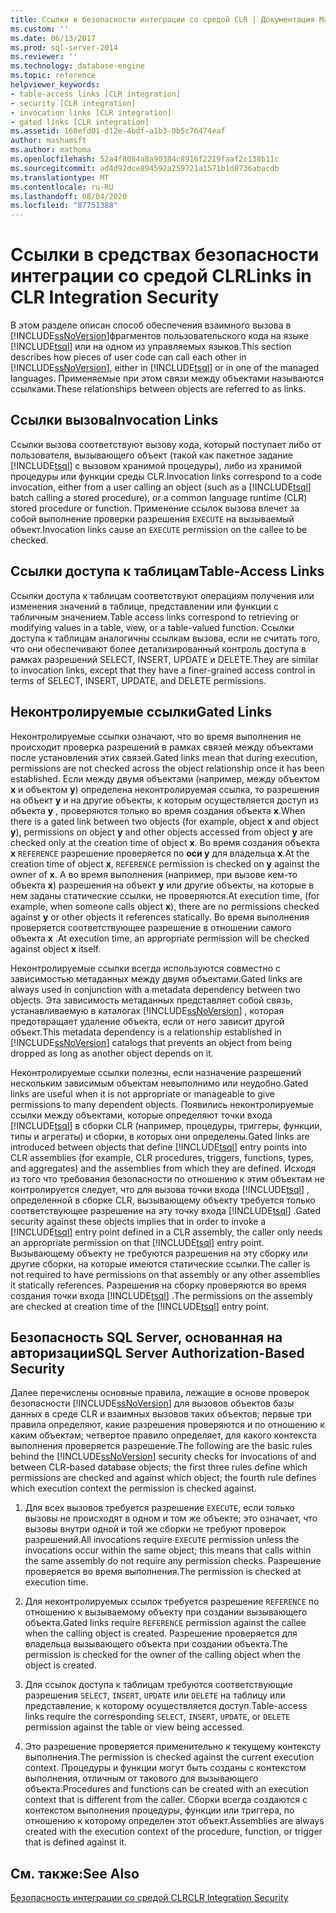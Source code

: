 ```yaml
---
title: Ссылки в безопасности интеграции со средой CLR | Документация Майкрософт
ms.custom: ''
ms.date: 06/13/2017
ms.prod: sql-server-2014
ms.reviewer: ''
ms.technology: database-engine
ms.topic: reference
helpviewer_keywords:
- table-access links [CLR integration]
- security [CLR integration]
- invocation links [CLR integration]
- gated links [CLR integration]
ms.assetid: 168efd01-d12e-4bdf-a1b3-0b5c76474eaf
author: mashamsft
ms.author: mathoma
ms.openlocfilehash: 52a4f8084a8a90384c8916f2219faaf2c138b11c
ms.sourcegitcommit: ad4d92dce894592a259721a1571b1d8736abacdb
ms.translationtype: MT
ms.contentlocale: ru-RU
ms.lasthandoff: 08/04/2020
ms.locfileid: "87751388"
---
```

# <a name="links-in-clr-integration-security"></a><span data-ttu-id="f67dd-102">Ссылки в средствах безопасности интеграции со средой CLR</span><span class="sxs-lookup"><span data-stu-id="f67dd-102">Links in CLR Integration Security</span></span>
  <span data-ttu-id="f67dd-103">В этом разделе описан способ обеспечения взаимного вызова в [!INCLUDE[ssNoVersion](../../includes/ssnoversion-md.md)]фрагментов пользовательского кода на языке [!INCLUDE[tsql](../../includes/tsql-md.md)] или на одном из управляемых языков.</span><span class="sxs-lookup"><span data-stu-id="f67dd-103">This section describes how pieces of user code can call each other in [!INCLUDE[ssNoVersion](../../includes/ssnoversion-md.md)], either in [!INCLUDE[tsql](../../includes/tsql-md.md)] or in one of the managed languages.</span></span> <span data-ttu-id="f67dd-104">Применяемые при этом связи между объектами называются ссылками.</span><span class="sxs-lookup"><span data-stu-id="f67dd-104">These relationships between objects are referred to as links.</span></span>  
  
## <a name="invocation-links"></a><span data-ttu-id="f67dd-105">Ссылки вызова</span><span class="sxs-lookup"><span data-stu-id="f67dd-105">Invocation Links</span></span>  
 <span data-ttu-id="f67dd-106">Ссылки вызова соответствуют вызову кода, который поступает либо от пользователя, вызывающего объект (такой как пакетное задание [!INCLUDE[tsql](../../includes/tsql-md.md)] с вызовом хранимой процедуры), либо из хранимой процедуры или функции среды CLR.</span><span class="sxs-lookup"><span data-stu-id="f67dd-106">Invocation links correspond to a code invocation, either from a user calling an object (such as a [!INCLUDE[tsql](../../includes/tsql-md.md)] batch calling a stored procedure), or a common language runtime (CLR) stored procedure or function.</span></span> <span data-ttu-id="f67dd-107">Применение ссылок вызова влечет за собой выполнение проверки разрешения `EXECUTE` на вызываемый объект.</span><span class="sxs-lookup"><span data-stu-id="f67dd-107">Invocation links cause an `EXECUTE` permission on the callee to be checked.</span></span>  
  
## <a name="table-access-links"></a><span data-ttu-id="f67dd-108">Ссылки доступа к таблицам</span><span class="sxs-lookup"><span data-stu-id="f67dd-108">Table-Access Links</span></span>  
 <span data-ttu-id="f67dd-109">Ссылки доступа к таблицам соответствуют операциям получения или изменения значений в таблице, представлении или функции с табличным значением.</span><span class="sxs-lookup"><span data-stu-id="f67dd-109">Table access links correspond to retrieving or modifying values in a table, view, or a table-valued function.</span></span> <span data-ttu-id="f67dd-110">Ссылки доступа к таблицам аналогичны ссылкам вызова, если не считать того, что они обеспечивают более детализированный контроль доступа в рамках разрешений SELECT, INSERT, UPDATE и DELETE.</span><span class="sxs-lookup"><span data-stu-id="f67dd-110">They are similar to invocation links, except that they have a finer-grained access control in terms of SELECT, INSERT, UPDATE, and DELETE permissions.</span></span>  
  
## <a name="gated-links"></a><span data-ttu-id="f67dd-111">Неконтролируемые ссылки</span><span class="sxs-lookup"><span data-stu-id="f67dd-111">Gated Links</span></span>  
 <span data-ttu-id="f67dd-112">Неконтролируемые ссылки означают, что во время выполнения не происходит проверка разрешений в рамках связей между объектами после установления этих связей.</span><span class="sxs-lookup"><span data-stu-id="f67dd-112">Gated links mean that during execution, permissions are not checked across the object relationship once it has been established.</span></span> <span data-ttu-id="f67dd-113">Если между двумя объектами (например, между объектом **x** и объектом **y**) определена неконтролируемая ссылка, то разрешения на объект **y** и на другие объекты, к которым осуществляется доступ из объекта **y** , проверяются только во время создания объекта **x**.</span><span class="sxs-lookup"><span data-stu-id="f67dd-113">When there is a gated link between two objects (for example, object **x** and object **y**), permissions on object **y** and other objects accessed from object **y** are checked only at the creation time of object **x**.</span></span> <span data-ttu-id="f67dd-114">Во время создания объекта **x** `REFERENCE` разрешение проверяется по **оси y** для владельца **x**.</span><span class="sxs-lookup"><span data-stu-id="f67dd-114">At the creation time of object **x**, `REFERENCE` permission is checked on **y** against the owner of **x**.</span></span> <span data-ttu-id="f67dd-115">А во время выполнения (например, при вызове кем-то объекта **x**) разрешения на объект **y** или другие объекты, на которые в нем заданы статические ссылки, не проверяются.</span><span class="sxs-lookup"><span data-stu-id="f67dd-115">At execution time, (for example, when someone calls object **x**), there are no permissions checked against **y** or other objects it references statically.</span></span> <span data-ttu-id="f67dd-116">Во время выполнения проверяется соответствующее разрешение в отношении самого объекта **x** .</span><span class="sxs-lookup"><span data-stu-id="f67dd-116">At execution time, an appropriate permission will be checked against object **x** itself.</span></span>  
  
 <span data-ttu-id="f67dd-117">Неконтролируемые ссылки всегда используются совместно с зависимостью метаданных между двумя объектами.</span><span class="sxs-lookup"><span data-stu-id="f67dd-117">Gated links are always used in conjunction with a metadata dependency between two objects.</span></span> <span data-ttu-id="f67dd-118">Эта зависимость метаданных представляет собой связь, устанавливаемую в каталогах [!INCLUDE[ssNoVersion](../../includes/ssnoversion-md.md)] , которая предотвращает удаление объекта, если от него зависит другой объект.</span><span class="sxs-lookup"><span data-stu-id="f67dd-118">This metadata dependency is a relationship established in [!INCLUDE[ssNoVersion](../../includes/ssnoversion-md.md)] catalogs that prevents an object from being dropped as long as another object depends on it.</span></span>  
  
 <span data-ttu-id="f67dd-119">Неконтролируемые ссылки полезны, если назначение разрешений нескольким зависимым объектам невыполнимо или неудобно.</span><span class="sxs-lookup"><span data-stu-id="f67dd-119">Gated links are useful when it is not appropriate or manageable to give permissions to many dependent objects.</span></span> <span data-ttu-id="f67dd-120">Появились неконтролируемые ссылки между объектами, которые определяют точки входа [!INCLUDE[tsql](../../includes/tsql-md.md)] в сборки CLR (например, процедуры, триггеры, функции, типы и агрегаты) и сборки, в которых они определены.</span><span class="sxs-lookup"><span data-stu-id="f67dd-120">Gated links are introduced between objects that define [!INCLUDE[tsql](../../includes/tsql-md.md)] entry points into CLR assemblies (for example, CLR procedures, triggers, functions, types, and aggregates) and the assemblies from which they are defined.</span></span> <span data-ttu-id="f67dd-121">Исходя из того что требования безопасности по отношению к этим объектам не контролируется следует, что для вызова точки входа [!INCLUDE[tsql](../../includes/tsql-md.md)] , определенной в сборке CLR, вызывающему объекту требуется только соответствующее разрешение на эту точку входа [!INCLUDE[tsql](../../includes/tsql-md.md)] .</span><span class="sxs-lookup"><span data-stu-id="f67dd-121">Gated security against these objects implies that in order to invoke a [!INCLUDE[tsql](../../includes/tsql-md.md)] entry point defined in a CLR assembly, the caller only needs an appropriate permission on that [!INCLUDE[tsql](../../includes/tsql-md.md)] entry point.</span></span> <span data-ttu-id="f67dd-122">Вызывающему объекту не требуются разрешения на эту сборку или другие сборки, на которые имеются статические ссылки.</span><span class="sxs-lookup"><span data-stu-id="f67dd-122">The caller is not required to have permissions on that assembly or any other assemblies it statically references.</span></span> <span data-ttu-id="f67dd-123">Разрешения на сборку проверяются во время создания точки входа [!INCLUDE[tsql](../../includes/tsql-md.md)] .</span><span class="sxs-lookup"><span data-stu-id="f67dd-123">The permissions on the assembly are checked at creation time of the [!INCLUDE[tsql](../../includes/tsql-md.md)] entry point.</span></span>  
  
## <a name="sql-server-authorization-based-security"></a><span data-ttu-id="f67dd-124">Безопасность SQL Server, основанная на авторизации</span><span class="sxs-lookup"><span data-stu-id="f67dd-124">SQL Server Authorization-Based Security</span></span>  
 <span data-ttu-id="f67dd-125">Далее перечислены основные правила, лежащие в основе проверок безопасности [!INCLUDE[ssNoVersion](../../includes/ssnoversion-md.md)] для вызовов объектов базы данных в среде CLR и взаимных вызовов таких объектов; первые три правила определяют, какие разрешения проверяются и по отношению к каким объектам; четвертое правило определяет, для какого контекста выполнения проверяется разрешение.</span><span class="sxs-lookup"><span data-stu-id="f67dd-125">The following are the basic rules behind the [!INCLUDE[ssNoVersion](../../includes/ssnoversion-md.md)] security checks for invocations of and between CLR-based database objects; the first three rules define which permissions are checked and against which object; the fourth rule defines which execution context the permission is checked against.</span></span>  
  
1.  <span data-ttu-id="f67dd-126">Для всех вызовов требуется разрешение `EXECUTE`, если только вызовы не происходят в одном и том же объекте; это означает, что вызовы внутри одной и той же сборки не требуют проверок разрешений.</span><span class="sxs-lookup"><span data-stu-id="f67dd-126">All invocations require `EXECUTE` permission unless the invocations occur within the same object; this means that calls within the same assembly do not require any permission checks.</span></span> <span data-ttu-id="f67dd-127">Разрешение проверяется во время выполнения.</span><span class="sxs-lookup"><span data-stu-id="f67dd-127">The permission is checked at execution time.</span></span>  
  
2.  <span data-ttu-id="f67dd-128">Для неконтролируемых ссылок требуется разрешение `REFERENCE` по отношению к вызываемому объекту при создании вызывающего объекта.</span><span class="sxs-lookup"><span data-stu-id="f67dd-128">Gated links require `REFERENCE` permission against the callee when the calling object is created.</span></span> <span data-ttu-id="f67dd-129">Разрешение проверяется для владельца вызывающего объекта при создании объекта.</span><span class="sxs-lookup"><span data-stu-id="f67dd-129">The permission is checked for the owner of the calling object when the object is created.</span></span>  
  
3.  <span data-ttu-id="f67dd-130">Для ссылок доступа к таблицам требуются соответствующие разрешения `SELECT`, `INSERT`, `UPDATE` или `DELETE` на таблицу или представление, к которому осуществляется доступ.</span><span class="sxs-lookup"><span data-stu-id="f67dd-130">Table-access links require the corresponding `SELECT`, `INSERT`, `UPDATE`, or `DELETE` permission against the table or view being accessed.</span></span>  
  
4.  <span data-ttu-id="f67dd-131">Это разрешение проверяется применительно к текущему контексту выполнения.</span><span class="sxs-lookup"><span data-stu-id="f67dd-131">The permission is checked against the current execution context.</span></span> <span data-ttu-id="f67dd-132">Процедуры и функции могут быть созданы с контекстом выполнения, отличным от такового для вызывающего объекта.</span><span class="sxs-lookup"><span data-stu-id="f67dd-132">Procedures and functions can be created with an execution context that is different from the caller.</span></span> <span data-ttu-id="f67dd-133">Сборки всегда создаются с контекстом выполнения процедуры, функции или триггера, по отношению к которому определен этот объект.</span><span class="sxs-lookup"><span data-stu-id="f67dd-133">Assemblies are always created with the execution context of the procedure, function, or trigger that is defined against it.</span></span>  
  
## <a name="see-also"></a><span data-ttu-id="f67dd-134">См. также:</span><span class="sxs-lookup"><span data-stu-id="f67dd-134">See Also</span></span>  
 [<span data-ttu-id="f67dd-135">Безопасность интеграции со средой CLR</span><span class="sxs-lookup"><span data-stu-id="f67dd-135">CLR Integration Security</span></span>](../../relational-databases/clr-integration/security/clr-integration-security.md)  
  
  
